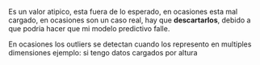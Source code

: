 
Es un valor atipico, esta fuera de lo esperado, en ocasiones esta mal cargado, en ocasiones son un caso real, hay que **descartarlos**, debido a que podria hacer que mi modelo predictivo falle.

En ocasiones los outliers se detectan cuando los represento en multiples dimensiones
ejemplo: si tengo datos cargados por altura